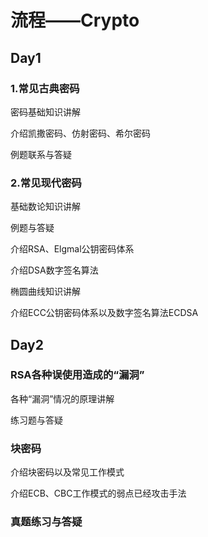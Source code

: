 # 流程——Crypto

## Day1

### 1.常见古典密码

密码基础知识讲解

介绍凯撒密码、仿射密码、希尔密码

例题联系与答疑

### 2.常见现代密码

基础数论知识讲解

例题与答疑

介绍RSA、Elgmal公钥密码体系

介绍DSA数字签名算法

椭圆曲线知识讲解

介绍ECC公钥密码体系以及数字签名算法ECDSA

## Day2

### RSA各种误使用造成的“漏洞”

各种“漏洞”情况的原理讲解

练习题与答疑

### 块密码

介绍块密码以及常见工作模式

介绍ECB、CBC工作模式的弱点已经攻击手法

### 真题练习与答疑



